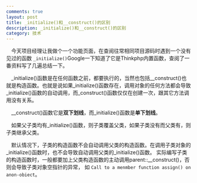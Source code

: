 ```yaml
---
comments: true
layout: post
title: _initialize()和__construct()的区别
description: _initialize()和__construct()的区别
category: 技术
---
```


&emsp;今天项目经理让我做个一个功能页面，在查阅往常相同项目源码时遇到一个没有见过的函数 `_initialize()`Google一下知道了它是Thinkphp内置函数，查阅了一番资料写了几遍总结一下。  

&emsp;_initialize()函数是在任何函数之前，都要执行的，当然也包括__construct()也就是构造函数。也就是说如果_initialize()函数存在，调用对象的任何方法都会导致_initialize()函数的自动调用，而_construct()函数仅仅在创建一次，跟其它方法调用没有关系。  

&emsp;__construct()函数它是**双下划线**，而_initialize()函数是**单下划线**。  

&emsp;如果父子类均有_initialize()函数，则子类覆盖父类，如果子类没有而父类有，则子类继承父类。  

&emsp;默认情况下，子类的构造函数不会自动调用父类的构造函数。在调用子类对象的_initialize()函数时，也不会导致自动调用父类的_initialize()函数。
实际编写子类的构造函数时，一般都要加上父类构造函数的主动调用parent::__construct()，否则会导致子类对象空指针的异常，
如
    `Call to a menmber function assign() on anon-obiect`。